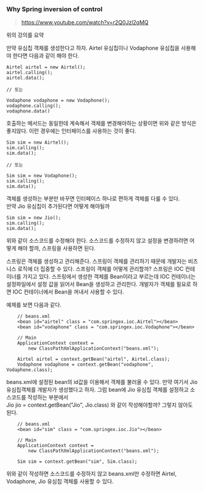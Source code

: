 ### Why Spring inversion of control

> https://www.youtube.com/watch?v=r2Q0Jzl2qMQ

위의 강의를 요약

만약 유심칩 객체를 생성한다고 하자. Airtel 유심칩이나 Vodaphone 유심칩을 사용해야 한다면 다음과 같이 해야 한다.

```
Airtel airtel = new Airtel();
airtel.calling();
airtel.data();

// 또는

Vodaphone vodaphone = new Vodaphone();
vodaphone.calling();
vodaphone.data()
```

호출하는 메서드는 동일한데 계속해서 객체를 변경해야하는 상황이면 위와 같은 방식은 좋지않다. 이런 경우에는 인터페이스를 사용하는 것이 좋다.

```
Sim sim = new Airtel();
sim.calling();
sim.data();

// 또는

Sim sim = new Vodaphone();
sim.calling();
sim.data();
```

객체를 생성하는 부분만 바꾸면 인터페이스 하나로 편하게 객체를 다룰 수 있다.<br>
만약 Jio 유심칩이 추가된다면 어떻게 해야될까

```
Sim sim = new Jio();
sim.calling();
sim.data();
```

위와 같이 소스코드를 수정해야 한다. 소스코드를 수정하지 않고 설정을 변경하려면 어떻게 해야 할까, 스프링을 사용하면 된다.

스프링은 객체를 생성하고 관리해준다. 스프링이 객체를 관리하기 때문에 개발자는 비즈니스 로직에 더 집중할 수 있다. 스프링이 객체를 어떻게 관리할까? 스프링은 IOC 컨테이너를 가지고 있다. 스프링에서 생성한 객체를 Bean이라고 부르는데 IOC 컨테이너는 설정파일에서 설정 값을 읽어서 Bean을 생성하고 관리한다. 개발자가 객체를 필요로 하면 IOC 컨테이너에서 Bean을 꺼내서 사용할 수 있다.

예제를 보면 다음과 같다.

```
    // beans.xml
    <bean id="airtel" class = "com.springex.ioc.Airtel"></bean>
    <bean id="vodaphone" class = "com.springex.ioc.Vodaphone"></bean>
```

```
    // Main
    ApplicationContext context = 
        new ClassPathXmlApplicationContext("beans.xml");
    
    Airtel airtel = context.getBean("airtel", Airtel.class);
    Vodaphone vodaphone = context.getBean("vodaphone", Vodaphone.class);
```

beans.xml에 설정된 bean의 id값을 이용해서 객체를 불러올 수 있다. 만약 여기서 Jio 유심칩객체를 개발자가 생성했다고 하자. 그럼 bean에 Jio 유심칩 객체를 설정하고 소스코드를 작성하는 부분에서<br> Jio jio = context.getBean("Jio", Jio.class) 와 같이 작성해야할까? 그렇지 않아도 된다.

```
    // beans.xml
    <bean id="sim" class = "com.springex.ioc.Jio"></bean>
```
```
    // Main
    ApplicationContext context = 
        new ClassPathXmlApplicationContext("beans.xml");
    
    Sim sim = context.getBean("sim", Sim.class);
```

위와 같이 작성하면 소스코드를 수정하지 않고 beans.xml만 수정하면 Airtel, Vodaphone, Jio 유심칩 객체를 사용할 수 있다.